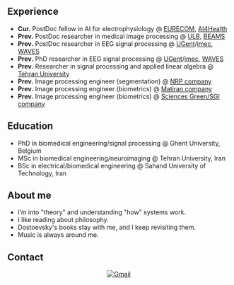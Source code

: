 

## Experience
- **Cur.** PostDoc fellow in AI for electrophysiology @ [EURECOM](https://www.eurecom.fr/en), [AI4Health](https://github.com/robustml-eurecom)
- **Prev.** PostDoc researcher in medical image processing @ [ULB](https://www.ulb.be/en/ulb-homepage), [BEAMS](https://beams.polytech.ulb.be/)
- **Prev.** PostDoc researcher in EEG signal processing  @ [UGent](https://www.ugent.be/en)/[imec](https://www.imec-int.com/en), [WAVES](https://www.waves.intec.ugent.be/)
- **Prev.** PhD researcher in EEG signal processing  @ [UGent](https://www.ugent.be/en)/[imec](https://www.imec-int.com/en), [WAVES](https://www.waves.intec.ugent.be/)
- **Prev.** Researcher in signal processing and applied linear algebra  @ [Tehran University](https://en.tums.ac.ir/en)
- **Prev.** Image processing engineer (segmentation) @ [NRP company](http://www.nrp-co.com/)
- **Prev.** Image processing engineer (biometrics) @ [Matiran company](https://matiran.ir/about-matiran/)
- **Prev.** Image processing engineer (biometrics) @ [Sciences Green/SGI company](https://sgi.ir/?lang=en)

## Education
-  PhD in biomedical engineering/signal processing @ Ghent University, Belgium  
-  MSc in biomedical engineering/neuroimaging  @ Tehran University, Iran 
-  BSc in electrical/biomedical engineering @ Sahand University of Technology, Iran

## About me
-  I’m into "theory" and understanding "how" systems work. 
-  I like reading about philosophy.
-  Dostoevsky's books stay with me, and I keep revisiting them.
-  Music is always around me.
  

## Contact

<p align="center">
  <a href="mailto:eqlimi.ehsan@gmail.com">
    <img src="https://img.icons8.com/color/50/000000/gmail-new.png" alt="Gmail"/>
</p>
<!-- This is a comment -->
<!--
<!-- This is a comment -->
<!--
**EhsanEqlimi/EhsanEqlimi** is a ✨ _special_ ✨ repository because its `README.md` (this file) appears on your GitHub profile.

Here are some ideas to get you started:

- 🔭 I’m currently working on neural signal processing (EEG)
- 🌱 I’m currently learning computer music production
- 👯 I’m looking to collaborate on brain data analysis (EEG, MEG, and fMRI)
- 🤔 I’m looking for help with computer music production
- 💬 Ask me about ...
- 📫 How to reach me: ...
- 😄 Pronouns: Fox
- ⚡ Fun fact: ...
[![Top Langs](https://github-readme-stats.vercel.app/api/top-langs/?username=ehsaneqlimi&layout=compact)](https://github.com/ehsaneqlimi)
-->

